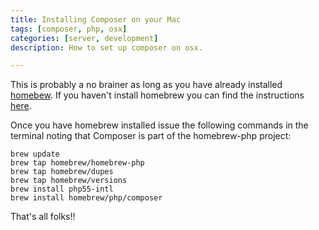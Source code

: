 ```yaml
---
title: Installing Composer on your Mac
tags: [composer, php, osx]
categories: [server, development]
description: How to set up composer on osx.

---
```

This is probably a no brainer as long as you have already installed [homebew](http://brew.sh). If you haven't install homebrew you can find the instructions [here](/archive/2014/07/21/Homebrew/).

Once you have homebrew installed issue the following commands in the terminal noting that Composer is part of the homebrew-php project:

    brew update
    brew tap homebrew/homebrew-php
    brew tap homebrew/dupes
    brew tap homebrew/versions
    brew install php55-intl
    brew install homebrew/php/composer
    
That's all folks!!

